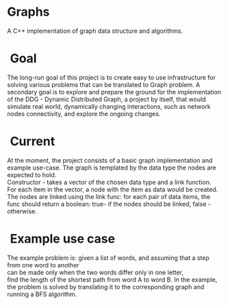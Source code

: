 # Graphs
A C++ implementation of graph data structure and algorithms.

#  Goal
The long-run goal of this project is to create easy to use infrastructure
for solving various problems that can be translated to Graph problem.
A secondary goal is to explore and prepare the ground for the implementation
of the DDG - Dynamic Distributed Graph, a project by itself, that would simulate
real world, dynamically changing interactions, such as network nodes connectivity,
and explore the ongoing changes.

#  Current
At the moment, the project consists of a basic graph implementation and example use-case.
The graph is templated by the data type the nodes are expected to hold. <br>
Constructor - takes a vector of the chosen data type and a link function. <br>
For each item in the vector, a node with the item as data would be created. <br>
The nodes are linked using the link func: for each pair of data items, the func 
should return a boolean: true- if the nodes should be linked, false - otherwise.  

#  Example use case
The example problem is: given a list of words, and assuming that a step from one word to another<br>
can be made only when the two words differ only in one letter,<br> find the length of the shortest path from word A to word B.
In the example, the problem is solved by translating it to the corresponding graph and running a BFS algorithm.

